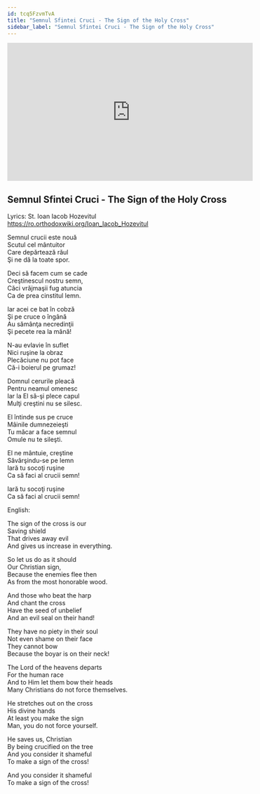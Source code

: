 ```yaml
---
id: tcq5FzvmTvA
title: "Semnul Sfintei Cruci - The Sign of the Holy Cross"
sidebar_label: "Semnul Sfintei Cruci - The Sign of the Holy Cross"
---
```


<div class="video-float-container">
  <iframe
    width="560"
    height="315"
    src="https://www.youtube.com/embed/tcq5FzvmTvA"
    title="YouTube video player"
    frameborder="0"
    allow="accelerometer; autoplay; clipboard-write; encrypted-media; gyroscope; picture-in-picture; web-share"
    referrerpolicy="strict-origin-when-cross-origin"
    allowfullscreen
  ></iframe>
</div>

## Semnul Sfintei Cruci - The Sign of the Holy Cross

Lyrics: St. Ioan Iacob Hozevitul  
https://ro.orthodoxwiki.org/Ioan_Iacob_Hozevitul

Semnul crucii este nouă   
Scutul cel mântuitor   
Care depărtează răul   
Şi ne dă la toate spor. 

Deci să facem cum se cade   
Creştinescul nostru semn,   
Căci vrăjmaşii fug atuncia   
Ca de prea cinstitul lemn. 

Iar acei ce bat în cobză   
Şi pe cruce o îngână   
Au sămânţa necredinţii   
Şi pecete rea la mână! 

N-au evlavie în suflet   
Nici ruşine la obraz   
Plecăciune nu pot face   
Că-i boierul pe grumaz! 

Domnul cerurile pleacă   
Pentru neamul omenesc   
Iar la El să-şi plece capul   
Mulţi creştini nu se silesc. 

El întinde sus pe cruce   
Mâinile dumnezeieşti   
Tu măcar a face semnul   
Omule nu te sileşti. 

El ne mântuie, creştine   
Săvârşindu-se pe lemn   
Iară tu socoţi ruşine   
Ca să faci al crucii semn! 

Iară tu socoţi ruşine   
Ca să faci al crucii semn! 

English:

The sign of the cross is our  
Saving shield  
That drives away evil  
And gives us increase in everything.

So let us do as it should  
Our Christian sign,  
Because the enemies flee then  
As from the most honorable wood.

And those who beat the harp  
And chant the cross  
Have the seed of unbelief  
And an evil seal on their hand!

They have no piety in their soul  
Not even shame on their face  
They cannot bow  
Because the boyar is on their neck!

The Lord of the heavens departs  
For the human race  
And to Him let them bow their heads  
Many Christians do not force themselves.

He stretches out on the cross  
His divine hands  
At least you make the sign  
Man, you do not force yourself.

He saves us, Christian  
By being crucified on the tree  
And you consider it shameful  
To make a sign of the cross!

And you consider it shameful  
To make a sign of the cross!
